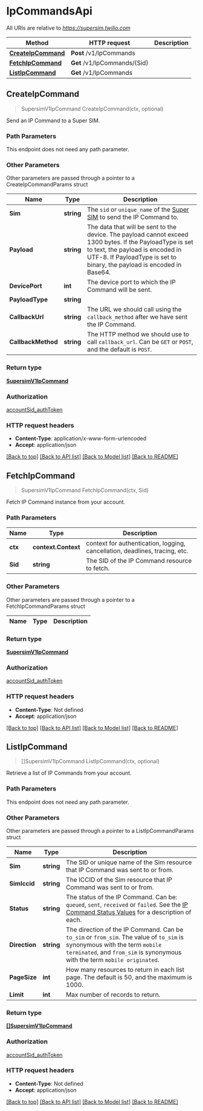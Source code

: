 # IpCommandsApi

All URIs are relative to *https://supersim.twilio.com*

Method | HTTP request | Description
------------- | ------------- | -------------
[**CreateIpCommand**](IpCommandsApi.md#CreateIpCommand) | **Post** /v1/IpCommands | 
[**FetchIpCommand**](IpCommandsApi.md#FetchIpCommand) | **Get** /v1/IpCommands/{Sid} | 
[**ListIpCommand**](IpCommandsApi.md#ListIpCommand) | **Get** /v1/IpCommands | 



## CreateIpCommand

> SupersimV1IpCommand CreateIpCommand(ctx, optional)



Send an IP Command to a Super SIM.

### Path Parameters

This endpoint does not need any path parameter.

### Other Parameters

Other parameters are passed through a pointer to a CreateIpCommandParams struct


Name | Type | Description
------------- | ------------- | -------------
**Sim** | **string** | The `sid` or `unique_name` of the [Super SIM](https://www.twilio.com/docs/iot/supersim/api/sim-resource) to send the IP Command to.
**Payload** | **string** | The data that will be sent to the device. The payload cannot exceed 1300 bytes. If the PayloadType is set to text, the payload is encoded in UTF-8. If PayloadType is set to binary, the payload is encoded in Base64.
**DevicePort** | **int** | The device port to which the IP Command will be sent.
**PayloadType** | **string** | 
**CallbackUrl** | **string** | The URL we should call using the `callback_method` after we have sent the IP Command.
**CallbackMethod** | **string** | The HTTP method we should use to call `callback_url`. Can be `GET` or `POST`, and the default is `POST`.

### Return type

[**SupersimV1IpCommand**](SupersimV1IpCommand.md)

### Authorization

[accountSid_authToken](../README.md#accountSid_authToken)

### HTTP request headers

- **Content-Type**: application/x-www-form-urlencoded
- **Accept**: application/json

[[Back to top]](#) [[Back to API list]](../README.md#documentation-for-api-endpoints)
[[Back to Model list]](../README.md#documentation-for-models)
[[Back to README]](../README.md)


## FetchIpCommand

> SupersimV1IpCommand FetchIpCommand(ctx, Sid)



Fetch IP Command instance from your account.

### Path Parameters


Name | Type | Description
------------- | ------------- | -------------
**ctx** | **context.Context** | context for authentication, logging, cancellation, deadlines, tracing, etc.
**Sid** | **string** | The SID of the IP Command resource to fetch.

### Other Parameters

Other parameters are passed through a pointer to a FetchIpCommandParams struct


Name | Type | Description
------------- | ------------- | -------------

### Return type

[**SupersimV1IpCommand**](SupersimV1IpCommand.md)

### Authorization

[accountSid_authToken](../README.md#accountSid_authToken)

### HTTP request headers

- **Content-Type**: Not defined
- **Accept**: application/json

[[Back to top]](#) [[Back to API list]](../README.md#documentation-for-api-endpoints)
[[Back to Model list]](../README.md#documentation-for-models)
[[Back to README]](../README.md)


## ListIpCommand

> []SupersimV1IpCommand ListIpCommand(ctx, optional)



Retrieve a list of IP Commands from your account.

### Path Parameters

This endpoint does not need any path parameter.

### Other Parameters

Other parameters are passed through a pointer to a ListIpCommandParams struct


Name | Type | Description
------------- | ------------- | -------------
**Sim** | **string** | The SID or unique name of the Sim resource that IP Command was sent to or from.
**SimIccid** | **string** | The ICCID of the Sim resource that IP Command was sent to or from.
**Status** | **string** | The status of the IP Command. Can be: `queued`, `sent`, `received` or `failed`. See the [IP Command Status Values](https://www.twilio.com/docs/wireless/api/ipcommand-resource#status-values) for a description of each.
**Direction** | **string** | The direction of the IP Command. Can be `to_sim` or `from_sim`. The value of `to_sim` is synonymous with the term `mobile terminated`, and `from_sim` is synonymous with the term `mobile originated`.
**PageSize** | **int** | How many resources to return in each list page. The default is 50, and the maximum is 1000.
**Limit** | **int** | Max number of records to return.

### Return type

[**[]SupersimV1IpCommand**](SupersimV1IpCommand.md)

### Authorization

[accountSid_authToken](../README.md#accountSid_authToken)

### HTTP request headers

- **Content-Type**: Not defined
- **Accept**: application/json

[[Back to top]](#) [[Back to API list]](../README.md#documentation-for-api-endpoints)
[[Back to Model list]](../README.md#documentation-for-models)
[[Back to README]](../README.md)

